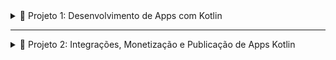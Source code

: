 <details>
  <summary>📱 Projeto 1: Desenvolvimento de Apps com Kotlin</summary>

https://github.com/user-attachments/assets/cbcc1e66-3a34-4c99-90ff-2ee33f5dba02


https://github.com/user-attachments/assets/61d0b9cc-a61c-4d7b-91c6-4d62ada0fedf


https://github.com/user-attachments/assets/b85a45b7-cdc0-467b-aeab-f0915a85255b


https://github.com/user-attachments/assets/2ffb06c5-6958-4116-b9cb-2858d04031c5


https://github.com/user-attachments/assets/99d87465-7b69-4623-a612-7797683bb6d1


</details>

---

<details>
  <summary>🚀 Projeto 2: Integrações, Monetização e Publicação de Apps Kotlin</summary>


https://github.com/user-attachments/assets/270a0840-e6af-4c1e-b17a-abb410a3cac5


https://github.com/user-attachments/assets/0db61460-ef96-47eb-8530-e401ade00644



https://github.com/user-attachments/assets/13b27fc6-725f-4f3a-a7a6-25cb41f6feb5




https://github.com/user-attachments/assets/f77efb78-2eed-42c3-89f9-841929a2c041





https://github.com/user-attachments/assets/0822956b-7552-47c7-a3d4-a2f115a219bb




</details>


  
